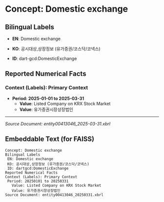 # Concept: Domestic exchange

## Bilingual Labels
- **EN**: Domestic exchange
- **KO**: 공시대상,상장정보 (유가증권/코스닥/코넥스)

- **ID**: dart-gcd:DomesticExchange

## Reported Numerical Facts

### **Context (Labels): Primary Context**
- **Period: 2025-01-01 to 2025-03-31**
  - **Value**: Listed Company on KRX Stock Market
  - **Value**: 유가증권시장상장법인

---
*Source Document: entity00413046_2025-03-31.xbrl*
## Embeddable Text (for FAISS)
```text
Concept: Domestic exchange
Bilingual Labels
 EN: Domestic exchange
 KO: 공시대상,상장정보 (유가증권/코스닥/코넥스)
 ID: dartgcd:DomesticExchange
Reported Numerical Facts
Context (Labels): Primary Context
 Period: 20250101 to 20250331
   Value: Listed Company on KRX Stock Market
   Value: 유가증권시장상장법인
Source Document: entity00413046_20250331.xbrl
```
